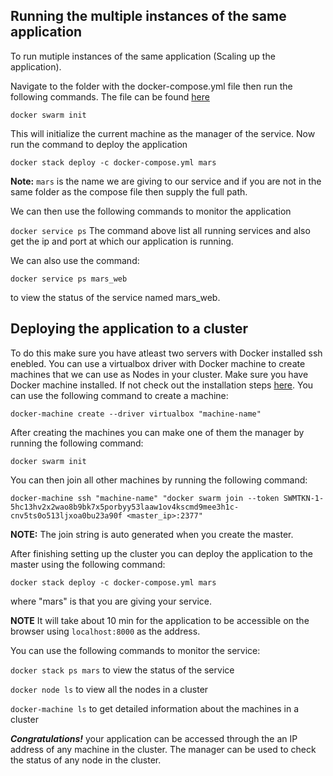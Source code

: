 ## Running the multiple instances of the same application
To run mutiple instances of the same application (Scaling up the application).

Navigate to the folder with the docker-compose.yml file then run the following commands. The file can be found [here](https://github.com/Emilliato/honours_project/blob/master/RUN/docker-compose.yml)

  ```docker swarm init```

This will initialize the current machine as the manager of the service. Now run the command to deploy the application

  ```docker stack deploy -c docker-compose.yml mars```

**Note:** ``mars`` is the name we are giving to our service and if you are not in the same folder as the compose file then supply the full path. 

We can then use the following commands to monitor the application
 
```docker service ps```
The command above list all running services and also get the ip and port at which our application is running.

We can also use the command:
 
 ```docker service ps mars_web```
 
 to view the status of the service named mars_web. 
 
 ## Deploying the application to a cluster
To do this make sure you have atleast two servers with Docker installed ssh enebled. You can use a virtualbox driver with Docker machine to create machines that we can use as Nodes in your cluster. Make sure you have Docker machine installed. If not check out the installation steps [here](https://docs.docker.com/machine/install-machine/). You can use the following command to create a machine: 

```docker-machine create --driver virtualbox "machine-name"```

After creating the machines you can make one of them the manager by running the following command:

```docker swarm init```

You can then join all other machines by running the following command:

```docker-machine ssh "machine-name" "docker swarm join --token SWMTKN-1-5hc13hv2x2wao8b9bk7x5porbyy53laaw1ov4kscmd9mee3h1c-cnv5ts0o513ljxoa0bu23a90f <master_ip>:2377"```

**NOTE:** The join string is auto generated when you create the master.

After finishing setting up the cluster you can deploy the application to the master using the following command:

``docker stack deploy -c docker-compose.yml mars``

where "mars" is that you are giving your service.

**NOTE** It will take about 10 min for the application to be accessible on the browser using ```localhost:8000``` as the address.

You can use the following commands to monitor the service:

```docker stack ps mars``` to view the status of the service

```docker node ls``` to view all the nodes in a cluster

```docker-machine ls``` to get detailed information about the machines in a cluster

***Congratulations!*** your application can be accessed through the an IP address of any machine in the cluster. The manager can be used to check the status of any node in the cluster.
